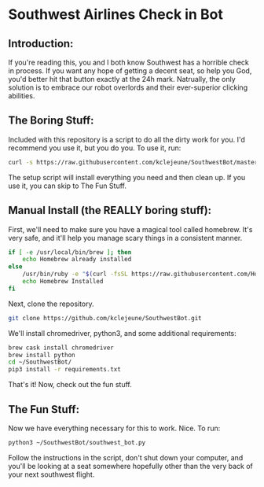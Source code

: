 # Southwest Airlines Check in Bot
## Introduction:
If you're reading this, you and I both know Southwest has a horrible check in process. If you want any hope of getting a decent seat, so help you God, you'd better hit that button exactly at the 24h mark. Natrually, the only solution is to embrace our robot overlords and their ever-superior clicking abilities.
    
## The Boring Stuff:
Included with this repository is a script to do all the dirty work for you. I'd recommend you use it, but you do you. 
To use it, run:
```bash
curl -s https://raw.githubusercontent.com/kclejeune/SouthwestBot/master/setup.sh | sh
```
The setup script will install everything you need and then clean up. If you use it, you can skip to The Fun Stuff.
## Manual Install (the REALLY boring stuff):
First, we'll need to make sure you have a magical tool called homebrew. It's very safe, and it'll help you manage scary things in a consistent manner.
```bash
if [ -e /usr/local/bin/brew ]; then 
    echo Homebrew already installed
else 
    /usr/bin/ruby -e "$(curl -fsSL https://raw.githubusercontent.com/Homebrew/install/master/install)"
    echo Homebrew Installed
fi
```
Next, clone the repository.
```bash
git clone https://github.com/kclejeune/SouthwestBot.git
```
We'll install chromedriver, python3, and some additional requirements:
```bash
brew cask install chromedriver
brew install python
cd ~/SouthwestBot/
pip3 install -r requirements.txt
```
That's it! Now, check out the fun stuff.
## The Fun Stuff:
Now we have everything necessary for this to work. Nice.
To run:
```bash
python3 ~/SouthwestBot/southwest_bot.py
```
Follow the instructions in the script, don't shut down your computer, and you'll be looking at a seat somewhere hopefully other than the very back of your next southwest flight.
